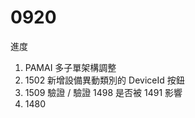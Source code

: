 # 0920

進度

1. PAMAI 多子單架構調整
2. 1502 新增設備異動類別的 DeviceId 按鈕
2. 1509 驗證 / 驗證 1498 是否被 1491 影響
3. 1480 
